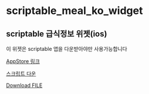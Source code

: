 # scriptable_meal_ko_widget 
## scriptable 급식정보 위젯(ios)

이 위젯은 scriptable 앱을 다운받아야만 사용가능합니다

[AppStore 링크](https://apps.apple.com/kr/app/scriptable/id1405459188)

[스크립트 다운](/scriptable_급식.scriptable)

<a id="raw-url" href="https://raw.githubusercontent.com/jeeno816/scriptable_meal_ko_widget/main/scriptable_급식.scriptable">Download FILE</a>
